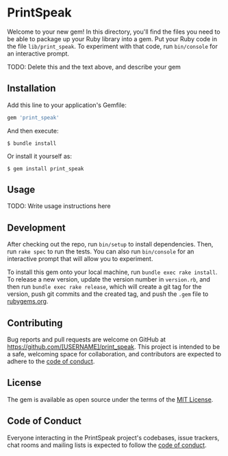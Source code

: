 # PrintSpeak

Welcome to your new gem! In this directory, you'll find the files you need to be able to package up your Ruby library into a gem. Put your Ruby code in the file `lib/print_speak`. To experiment with that code, run `bin/console` for an interactive prompt.

TODO: Delete this and the text above, and describe your gem

## Installation

Add this line to your application's Gemfile:

```ruby
gem 'print_speak'
```

And then execute:

    $ bundle install

Or install it yourself as:

    $ gem install print_speak

## Usage

TODO: Write usage instructions here

## Development

After checking out the repo, run `bin/setup` to install dependencies. Then, run `rake spec` to run the tests. You can also run `bin/console` for an interactive prompt that will allow you to experiment.

To install this gem onto your local machine, run `bundle exec rake install`. To release a new version, update the version number in `version.rb`, and then run `bundle exec rake release`, which will create a git tag for the version, push git commits and the created tag, and push the `.gem` file to [rubygems.org](https://rubygems.org).

## Contributing

Bug reports and pull requests are welcome on GitHub at https://github.com/[USERNAME]/print_speak. This project is intended to be a safe, welcoming space for collaboration, and contributors are expected to adhere to the [code of conduct](https://github.com/[USERNAME]/print_speak/blob/master/CODE_OF_CONDUCT.md).

## License

The gem is available as open source under the terms of the [MIT License](https://opensource.org/licenses/MIT).

## Code of Conduct

Everyone interacting in the PrintSpeak project's codebases, issue trackers, chat rooms and mailing lists is expected to follow the [code of conduct](https://github.com/[USERNAME]/print_speak/blob/master/CODE_OF_CONDUCT.md).
